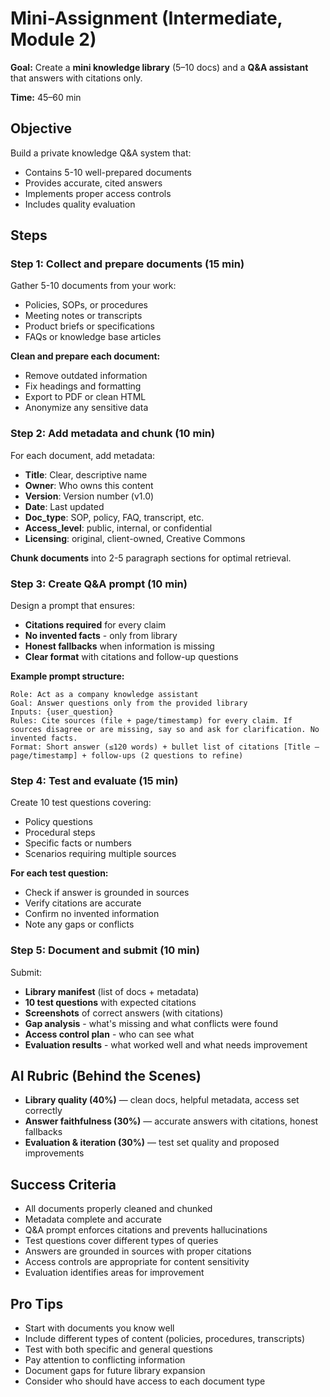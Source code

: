 # Mini-Assignment (Intermediate, Module 2)

**Goal:** Create a **mini knowledge library** (5–10 docs) and a **Q&A assistant** that answers with citations only.

**Time:** 45–60 min

## Objective

Build a private knowledge Q&A system that:

- Contains 5-10 well-prepared documents
- Provides accurate, cited answers
- Implements proper access controls
- Includes quality evaluation

## Steps

### Step 1: Collect and prepare documents (15 min)

Gather 5-10 documents from your work:

- Policies, SOPs, or procedures
- Meeting notes or transcripts
- Product briefs or specifications
- FAQs or knowledge base articles

**Clean and prepare each document:**

- Remove outdated information
- Fix headings and formatting
- Export to PDF or clean HTML
- Anonymize any sensitive data

### Step 2: Add metadata and chunk (10 min)

For each document, add metadata:

- **Title**: Clear, descriptive name
- **Owner**: Who owns this content
- **Version**: Version number (v1.0)
- **Date**: Last updated
- **Doc_type**: SOP, policy, FAQ, transcript, etc.
- **Access_level**: public, internal, or confidential
- **Licensing**: original, client-owned, Creative Commons

**Chunk documents** into 2-5 paragraph sections for optimal retrieval.

### Step 3: Create Q&A prompt (10 min)

Design a prompt that ensures:

- **Citations required** for every claim
- **No invented facts** - only from library
- **Honest fallbacks** when information is missing
- **Clear format** with citations and follow-up questions

**Example prompt structure:**

```
Role: Act as a company knowledge assistant
Goal: Answer questions only from the provided library
Inputs: {user_question}
Rules: Cite sources (file + page/timestamp) for every claim. If sources disagree or are missing, say so and ask for clarification. No invented facts.
Format: Short answer (≤120 words) + bullet list of citations [Title – page/timestamp] + follow-ups (2 questions to refine)
```

### Step 4: Test and evaluate (15 min)

Create 10 test questions covering:

- Policy questions
- Procedural steps
- Specific facts or numbers
- Scenarios requiring multiple sources

**For each test question:**

- Check if answer is grounded in sources
- Verify citations are accurate
- Confirm no invented information
- Note any gaps or conflicts

### Step 5: Document and submit (10 min)

Submit:

- **Library manifest** (list of docs + metadata)
- **10 test questions** with expected citations
- **Screenshots** of correct answers (with citations)
- **Gap analysis** - what's missing and what conflicts were found
- **Access control plan** - who can see what
- **Evaluation results** - what worked well and what needs improvement

## AI Rubric (Behind the Scenes)

- **Library quality (40%)** — clean docs, helpful metadata, access set correctly
- **Answer faithfulness (30%)** — accurate answers with citations, honest fallbacks
- **Evaluation & iteration (30%)** — test set quality and proposed improvements

## Success Criteria

- All documents properly cleaned and chunked
- Metadata complete and accurate
- Q&A prompt enforces citations and prevents hallucinations
- Test questions cover different types of queries
- Answers are grounded in sources with proper citations
- Access controls are appropriate for content sensitivity
- Evaluation identifies areas for improvement

## Pro Tips

- Start with documents you know well
- Include different types of content (policies, procedures, transcripts)
- Test with both specific and general questions
- Pay attention to conflicting information
- Document gaps for future library expansion
- Consider who should have access to each document type
